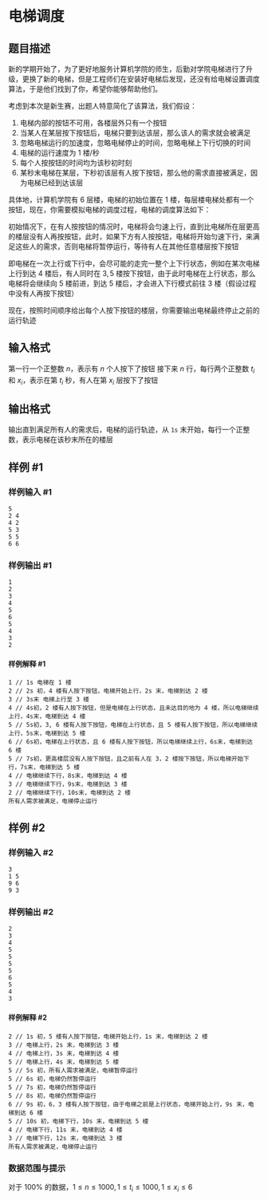 # 电梯调度

## 题目描述

新的学期开始了，为了更好地服务计算机学院的师生，后勤对学院电梯进行了升级，更换了新的电梯，但是工程师们在安装好电梯后发现，还没有给电梯设置调度算法，于是他们找到了你，希望你能够帮助他们。

考虑到本次是新生赛，出题人特意简化了该算法，我们假设：

1. 电梯内部的按钮不可用，各楼层外只有一个按钮
2. 当某人在某层按下按钮后，电梯只要到达该层，那么该人的需求就会被满足
3. 忽略电梯运行的加速度，忽略电梯停止的时间，忽略电梯上下行切换的时间
4. 电梯的运行速度为 $1$ 楼/秒
5. 每个人按按钮的时间均为该秒初时刻
6. 某秒末电梯在某层，下秒初该层有人按下按钮，那么他的需求直接被满足，因为电梯已经到达该层

具体地，计算机学院有 $6$ 层楼，电梯的初始位置在 $1$ 楼，每层楼电梯处都有一个按钮，现在，你需要模拟电梯的调度过程，电梯的调度算法如下：

初始情况下，在有人按按钮的情况时，电梯将会匀速上行，直到比电梯所在层更高的楼层没有人再按按钮，此时，如果下方有人按按钮，电梯将开始匀速下行，来满足这些人的需求，否则电梯将暂停运行，等待有人在其他任意楼层按下按钮

即电梯在一次上行或下行中，会尽可能的走完一整个上下行状态，例如在某次电梯上行到达 $4$ 楼后，有人同时在 $3,5$ 楼按下按钮，由于此时电梯在上行状态，那么电梯将会继续向 $5$ 楼前进，到达 $5$ 楼后，才会进入下行模式前往 $3$ 楼（假设过程中没有人再按下按钮）

现在，按照时间顺序给出每个人按下按钮的楼层，你需要输出电梯最终停止之前的运行轨迹

## 输入格式

第一行一个正整数 $n$，表示有 $n$ 个人按下了按钮
接下来 $n$ 行，每行两个正整数 $t_i$ 和 $x_i$，表示在第 $t_i$ 秒，有人在第 $x_i$ 层按下了按钮

## 输出格式

输出直到满足所有人的需求后，电梯的运行轨迹，从 `1s` 末开始，每行一个正整数，表示电梯在该秒末所在的楼层

## 样例 #1

### 样例输入 #1

```plain
5
2 4
4 2
5 3
5 5
6 6
```

### 样例输出 #1

```plain
1
2
3
4
5
6
5
4
3
2
```

#### 样例解释 #1

```plain
1 // 1s 电梯在 1 楼
2 // 2s 初，4 楼有人按下按钮，电梯开始上行，2s 末，电梯到达 2 楼
3 // 3s末 电梯上行至 3 楼
4 // 4s初，2 楼有人按下按钮，但是电梯在上行状态，且未达目的地为 4 楼，所以电梯继续上行，4s末，电梯到达 4 楼
5 // 5s初，3, 6 楼有人按下按钮，电梯在上行状态，且 5 楼有人按下按钮，所以电梯继续上行，5s末，电梯到达 5 楼
6 // 6s初，电梯在上行状态，且 6 楼有人按下按钮，所以电梯继续上行，6s末，电梯到达 6 楼
5 // 7s初，更高楼层没有人按下按钮，且之前有人在 3，2 楼按下按钮，所以电梯开始下行，7s末，电梯到达 5 楼
4 // 电梯继续下行，8s末，电梯到达 4 楼
3 // 电梯继续下行，9s末，电梯到达 3 楼
2 // 电梯继续下行，10s末，电梯到达 2 楼
所有人需求被满足，电梯停止运行
```

## 样例 #2

### 样例输入 #2

```plain
3
1 5
9 6
9 3
```

### 样例输出 #2

```plain
2
3
4
5
5
5
5
6
5
4
3
```

#### 样例解释 #2

```plain
2 // 1s 初，5 楼有人按下按钮，电梯开始上行，1s 末，电梯到达 2 楼
3 // 电梯上行，2s 末，电梯到达 3 楼
4 // 电梯上行，3s 末，电梯到达 4 楼
5 // 电梯上行，4s 末，电梯到达 5 楼
5 // 5s 初，所有人需求被满足，电梯暂停运行
5 // 6s 初，电梯仍然暂停运行
5 // 7s 初，电梯仍然暂停运行
5 // 8s 初，电梯仍然暂停运行
6 // 9s 初，6，3 楼有人按下按钮，由于电梯之前是上行状态，电梯开始上行，9s 末，电梯到达 6 楼
5 // 10s 初，电梯下行，10s 末，电梯到达 5 楼
4 // 电梯下行，11s 末，电梯到达 4 楼
3 // 电梯下行，12s 末，电梯到达 3 楼
所有人需求被满足，电梯停止运行
```

### 数据范围与提示

对于 $100\%$ 的数据，$1 \leq n \leq 1000, 1 \leq t_i \leq 1000, 1 \leq x_i \leq 6$
